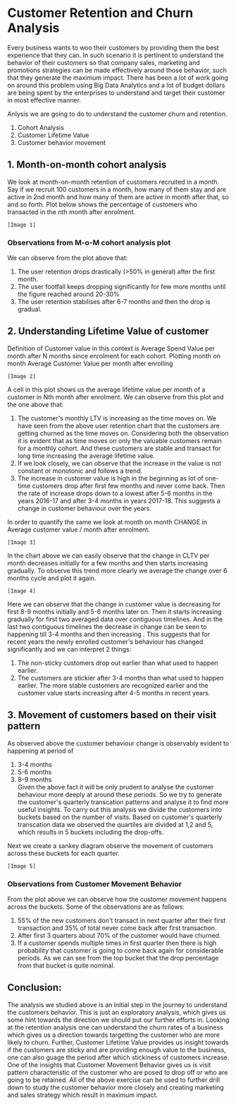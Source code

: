 # Customer Retention and Churn Analysis

Every business wants to woo their customers by providing them the best experience that they can. In such scenario it is pertinent to understand the behavior of their customers so that company sales, marketing and promotions strategies can be made effectively around those behavior, such that they generate the maximum impact. There has been a lot of work going on around this problem using Big Data Analytics and a lot of budget dollars are being spent by the enterprises to understand and target their customer in most effective manner. 

Anlysis we are going to do to understand the customer churn and retention.
1.	Cohort Analysis
2.	Customer Lifetime Value
3.	Customer behavior movement

## 1. Month-on-month cohort analysis

We look at month-on-month retention of customers recruited in a month. Say if we recruit 100 customers in a month, how many of them stay and are active in 2nd month and how many of them are active in month after that, so and so forth. Plot below shows the percentage of customers who transacted in the nth month after enrolment.

	[Image 1]

### Observations from M-o-M cohort analysis plot
	
We can observe from the plot above that:
1.	The user retention drops drastically (>50% in general) after the first month.
2.	The user footfall keeps dropping significantly for few more months until the figure reached around 20-30%
3.	The user retention stabilises after 6-7 months and then the drop is gradual.

## 2. Understanding Lifetime Value of customer

Definition of Customer value in this context is Average Spend Value per month after N months since enrolment for each cohort.
Plotting month on month Average Customer Value per month after enrolling

	[Image 2]

A cell in this plot shows us the average lifetime value per month of a customer in Nth month after enrolment.
We can observe from this plot and the one above that:
1.	The customer's monthly LTV is increasing as the time moves on. We have seen from the above user retention chart that the customers are getting churned as the time moves on. Considering both the observation it is evident that as time moves on only the valuable customers remain for a monthly cohort. And these customers are stable and transact for long time increasing the average lifetime value. 
2.	If we look closely, we can observe that the increase in the value is not constant or monotonic and follows a trend.
3.	The increase in customer value is high in the beginning as lot of one-time customers drop after first few months and never come back. Then the rate of increase drops down to a lowest after 5-6 months in the years 2016-17 and after 3-4 months in years 2017-18. This suggests a change in customer behaviour over the years.

In order to quantify the same we look at month on month CHANGE in Average customer value / month after enrolment.

	[Image 3]

In the chart above we can easily observe that the change in CLTV per month decreases initially for a few months and then starts increasing gradually. To observe this trend more clearly we average the change over 6 months cycle and plot it again. 

	[Image 4]

Here we can observe that the change in customer value is decreasing for first 8-9 months initially and 5-6 months later on. Then it starts increasing gradually for first two averaged data over contiguous timelines. And in the last two contiguous timelines the decrease in change can be seen to happening till 3-4 months and then increasing . 
This suggests that for recent years the newly enrolled customer's behaviour has changed significantly and we can interpret 2 things:
1.	The non-sticky customers drop out earlier than what used to happen earlier.
2.	The customers are stickier after 3-4 months than what used to happen earlier. The more stable customers are recognized earlier and the customer value starts increasing after 4-5 months in recent years.

## 3. Movement of customers based on their visit pattern

As observed above the customer behaviour change is observably evident to happening at period of  
1. 3-4 months
2. 5-6 months
3. 8-9 months     
Given the above fact it will be only prudent to analyse the customer behaviour more deeply at around these periods. So we try to generate the customer's quarterly transcation patterns and analyse it to find more useful insights. To carry out this analysis we divide the customers into buckets based on the number of visits. Based on customer's quarterly transcation data we observed the quartiles are divided at 1,2 and 5, which results in 5 buckets including the drop-offs. 

Next we create a sankey diagram observe the movement of customers across these buckets for each quarter. 	

	[Image 5]

### Observations from Customer Movement Behavior
From the plot above we can observe how the customer movement happens across the buckets. Some of the observations are as follows:
1.	55% of the new customers don't transact in next quarter after their first transaction and 35% of total never come back after first transaction.
2.	After first 3 quarters about 70% of the customer would have churned.
3.	If a customer spends multiple times in first quarter then there is high probability that customer is going to come back again for considerable periods. As we can see from the top bucket that the drop percentage from that bucket is quite nominal.

## Conclusion:
The analysis we studied above is an initial step in the journey to understand the customers behavior. This is just an exploratory analysis, which gives us some hint towards the direction we should put our further efforts in. 
Looking at the retention analysis one can understand the churn rates of a business which gives us a direction towards targetting the customer who are more likely to churn. Further, Customer Lifetime Value provides us insight towards if the customers are sticky and are providing enough value to the business, one can also guage the period after which stickiness of customers increase. One of the insights that Customer Movement Behavior gives us is visit pattern characteristic of the customer who are posed to drop off or who are going to be retained. 
All of the above exercise can be used to further drill down to study the customer behavior more closely and creating marketing and sales strategy which result in maximum impact.



